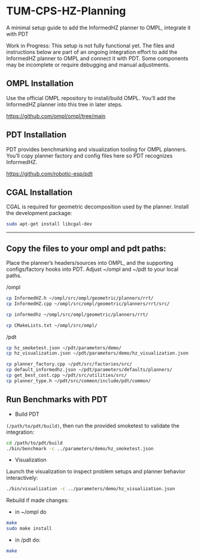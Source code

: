 # TUM-CPS-HZ-Planning

A minimal setup guide to add the InformedHZ planner to OMPL, integrate it with PDT

Work in Progress: This setup is not fully functional yet. The files and instructions below are part of an ongoing integration effort to add the InformedHZ planner to OMPL and connect it with PDT.
Some components may be incomplete or require debugging and manual adjustments.

## OMPL Installation

Use the official OMPL repository to install/build OMPL. You’ll add the InformedHZ planner into this tree in later steps.

https://github.com/ompl/ompl/tree/main

## PDT Installation

PDT provides benchmarking and visualization tooling for OMPL planners. You’ll copy planner factory and config files here so PDT recognizes InformedHZ.

https://github.com/robotic-esp/pdt


## CGAL Installation

CGAL is required for geometric decomposition used by the planner. Install the development package:

```bash
sudo apt-get install libcgal-dev
```

---

## Copy the files to your ompl and pdt paths:

Place the planner’s headers/sources into OMPL, and the supporting configs/factory hooks into PDT. Adjust ~/ompl and ~/pdt to your local paths.

/ompl
```bash
cp InformedHZ.h ~/ompl/src/ompl/geometric/planners/rrt/
cp InformedHZ.cpp ~/ompl/src/ompl/geometric/planners/rrt/src/

cp informedhz ~/ompl/src/ompl/geometric/planners/rrt/

cp CMakeLists.txt ~/ompl/src/ompl/
```

/pdt
```bash
cp hz_smoketest.json ~/pdt/parameters/demo/
cp hz_visualization.json ~/pdt/parameters/demo/hz_visualization.json

cp planner_factory.cpp ~/pdt/src/factories/src/
cp default_informedhz.json ~/pdt/parameters/defaults/planners/
cp get_best_cost.cpp ~/pdt/src/utilities/src/
cp planner_type.h ~/pdt/src/common/include/pdt/common/
```

## Run Benchmarks with PDT

- Build PDT 

```(/path/to/pdt/build)```, then run the provided smoketest to validate the integration:

```bash
cd /path/to/pdt/build
./bin/benchmark -c ../parameters/demo/hz_smoketest.json
```

- Visualization

Launch the visualization to inspect problem setups and planner behavior interactively:

````bash
./bin/visualization -c ../parameters/demo/hz_visualization.json
````

Rebuild if made changes:

* in ~/ompl do 

```bash
make
sudo make install
```


* in /pdt do:

```bash
make
```
